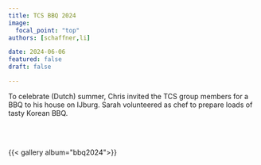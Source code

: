```yaml
---
title: TCS BBQ 2024
image:
  focal_point: "top"
authors: [schaffner,li]

date: 2024-06-06
featured: false
draft: false

---
```


To celebrate (Dutch) summer, Chris invited the TCS group members for a BBQ to his house on IJburg. Sarah volunteered as chef to prepare loads of tasty Korean BBQ.

<br><br>

{{< gallery album="bbq2024">}}
